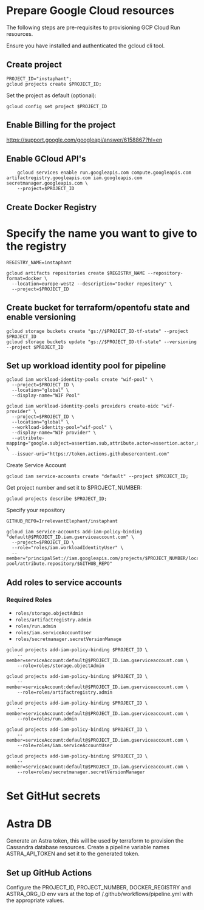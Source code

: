 # Prepare Google Cloud resources

The following steps are pre-requisites to provisioning GCP Cloud Run resources.

Ensure you have installed and authenticated the gcloud cli tool.

## Create project

```shell
PROJECT_ID="instaphant";
gcloud projects create $PROJECT_ID;
```

Set the project as default (optional):
```shell
gcloud config set project $PROJECT_ID
```

## Enable Billing for the project

https://support.google.com/googleapi/answer/6158867?hl=en

## Enable GCloud API's

```shell
    gcloud services enable run.googleapis.com compute.googleapis.com artifactregistry.googleapis.com iam.googleapis.com secretmanager.googleapis.com \
    --project=$PROJECT_ID
```

## Create Docker Registry

# Specify the name you want to give to the registry

```shell
REGISTRY_NAME=instaphant

gcloud artifacts repositories create $REGISTRY_NAME --repository-format=docker \
  --location=europe-west2 --description="Docker repository" \
  --project=$PROJECT_ID
```

## Create bucket for terraform/opentofu state and enable versioning

```shell
gcloud storage buckets create "gs://$PROJECT_ID-tf-state" --project $PROJECT_ID
gcloud storage buckets update "gs://$PROJECT_ID-tf-state" --versioning --project $PROJECT_ID
```

## Set up workload identity pool for pipeline

```shell
gcloud iam workload-identity-pools create "wif-pool" \
  --project=$PROJECT_ID \
  --location="global" \
  --display-name="WIF Pool"
```

```shell
gcloud iam workload-identity-pools providers create-oidc "wif-provider" \
  --project=$PROJECT_ID \
  --location="global" \
  --workload-identity-pool="wif-pool" \
  --display-name="WIF provider" \
  --attribute-mapping="google.subject=assertion.sub,attribute.actor=assertion.actor,attribute.aud=assertion.aud,attribute.repository=assertion.repository" \
  --issuer-uri="https://token.actions.githubusercontent.com"
```

Create Service Account

```shell
gcloud iam service-accounts create "default" --project $PROJECT_ID;
```

Get project number and set it to $PROJECT_NUMBER:

```shell
gcloud projects describe $PROJECT_ID;
```

Specify your repository

```shell
GITHUB_REPO=IrrelevantElephant/instaphant

gcloud iam service-accounts add-iam-policy-binding "default@$PROJECT_ID.iam.gserviceaccount.com" \
  --project=$PROJECT_ID \
  --role="roles/iam.workloadIdentityUser" \
  --member="principalSet://iam.googleapis.com/projects/$PROJECT_NUMBER/locations/global/workloadIdentityPools/wif-pool/attribute.repository/$GITHUB_REPO"
```

## Add roles to service accounts

### Required Roles

* `roles/storage.objectAdmin`
* `roles/artifactregistry.admin`
* `roles/run.admin`
* `roles/iam.serviceAccountUser`
* `roles/secretmanager.secretVersionManage`

```shell
gcloud projects add-iam-policy-binding $PROJECT_ID \
    --member=serviceAccount:default@$PROJECT_ID.iam.gserviceaccount.com \
    --role=roles/storage.objectAdmin
```

```shell
gcloud projects add-iam-policy-binding $PROJECT_ID \
    --member=serviceAccount:default@$PROJECT_ID.iam.gserviceaccount.com \
    --role=roles/artifactregistry.admin
```

```shell
gcloud projects add-iam-policy-binding $PROJECT_ID \
    --member=serviceAccount:default@$PROJECT_ID.iam.gserviceaccount.com \
    --role=roles/run.admin
```

```shell
gcloud projects add-iam-policy-binding $PROJECT_ID \
    --member=serviceAccount:default@$PROJECT_ID.iam.gserviceaccount.com \
    --role=roles/iam.serviceAccountUser
```

```shell
gcloud projects add-iam-policy-binding $PROJECT_ID \
    --member=serviceAccount:default@$PROJECT_ID.iam.gserviceaccount.com \
    --role=roles/secretmanager.secretVersionManager
```

# Set GitHut secrets

# Astra DB

Generate an Astra token, this will be used by terraform to provision the Cassandra database resources.
Create a pipeline variable names ASTRA_API_TOKEN and set it to the generated token.

## Set up GitHub Actions

Configure the PROJECT_ID, PROJECT_NUMBER, DOCKER_REGISTRY and ASTRA_ORG_ID env vars at the top of /.github/workflows/pipeline.yml with the appropriate values.


